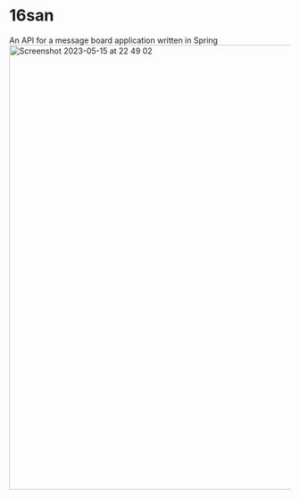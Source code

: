 # 16san
An API for a message board application written in Spring
<img width="797" alt="Screenshot 2023-05-15 at 22 49 02" src="https://github.com/unamusedchemical/16san/assets/61247544/8fc5260a-7a05-4259-9215-ff3e38575967">
